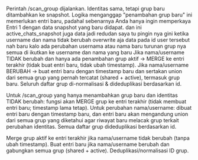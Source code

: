 Perintah /scan_group dijalankan.
Identitas sama, tetapi grup baru ditambahkan ke snapshot.
Logika menganggap "penambahan grup baru" ini memerlukan entri baru, 
padahal sebenarnya Anda hanya ingin memperkaya Entri 1 dengan data snapshot yang baru didapat.
dan ini active_chats_snapshot juga data jadi redudan
saya tu pingin nya gini ketika username dan nama tidak berubah overwrite aja data pada id user tersebut 
nah baru kalo ada perubahan usernama atau nama baru turunan grup nya semua di ikutkan ke username dan nama yang baru
Jika nama/username TIDAK berubah dan hanya ada penambahan grup aktif -> MERGE ke entri terakhir (tidak buat entri baru, tidak ubah timestamp).
Jika nama/username BERUBAH -> buat entri baru dengan timestamp baru dan sertakan union dari semua grup yang pernah tercatat (shared + active), termasuk grup baru.
Seluruh daftar grup di-normalisasi & dideduplikasi berdasarkan id.

Untuk /scan_group yang hanya menambahkan grup baru dan identitas TIDAK berubah: fungsi akan MERGE grup ke entri terakhir 
(tidak membuat entri baru; timestamp lama tetap).
Untuk perubahan nama/username: dibuat entri baru dengan timestamp baru, 
dan entri baru akan mengandung union dari semua grup yang diketahui agar riwayat baru melacak grup terkait perubahan identitas.
Semua daftar grup dideduplikasi berdasarkan id.

Merge grup aktif ke entri terakhir jika nama/username tidak berubah (tanpa ubah timestamp).
Buat entri baru jika nama/username berubah dan gabungkan semua grup (shared + active).
Deduplikasi/normalisasi ID grup.






